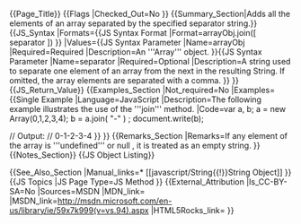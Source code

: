 {{Page_Title}}
{{Flags
|Checked_Out=No
}}
{{Summary_Section|Adds all the elements of an array separated by the specified separator string.}}
{{JS_Syntax
|Formats={{JS Syntax Format
|Format=arrayObj.join([ separator ])
}}
|Values={{JS Syntax Parameter
|Name=arrayObj
|Required=Required
|Description=An '''Array''' object.
}}{{JS Syntax Parameter
|Name=separator
|Required=Optional
|Description=A string used to separate one element of an array from the next in the resulting String. If omitted, the array elements are separated with a comma.
}}
}}
{{JS_Return_Value}}
{{Examples_Section
|Not_required=No
|Examples={{Single Example
|Language=JavaScript
|Description=The following example illustrates the use of the '''join''' method.
|Code=var a, b;
 a = new Array(0,1,2,3,4);
 b = a.join( "-" ) ;
 document.write(b);
 
 // Output:
 // 0-1-2-3-4
}}
}}
{{Remarks_Section
|Remarks=If any element of the array is '''undefined''' or null , it is treated as an empty string.
}}
{{Notes_Section}}
{{JS Object Listing}}

{{See_Also_Section
|Manual_links=* [[javascript/String{{!}}String Object]]
}}
{{JS Topics
|JS Page Type=JS Method
}}
{{External_Attribution
|Is_CC-BY-SA=No
|Sources=MSDN
|MDN_link=
|MSDN_link=http://msdn.microsoft.com/en-us/library/ie/59x7k999(v=vs.94).aspx
|HTML5Rocks_link=
}}